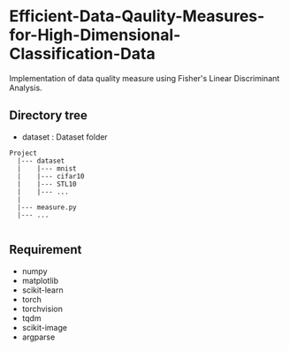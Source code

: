 # Efficient-Data-Qaulity-Measures-for-High-Dimensional-Classification-Data
Implementation of data quality measure using Fisher's Linear Discriminant Analysis.

## Directory tree
  - dataset : Dataset folder

```
Project
  |--- dataset
  |    |--- mnist
  |    |--- cifar10
  |    |--- STL10
  |    |--- ...
  |
  |--- measure.py
  |--- ...
  
```

## Requirement
- numpy
- matplotlib
- scikit-learn
- torch
- torchvision
- tqdm
- scikit-image
- argparse
